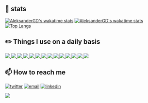 ## 🧐 stats
[![AleksanderGD's wakatime stats](https://github-readme-stats.vercel.app/api/wakatime?username=AleksanderGD)](https://github.com/anuraghazra/github-readme-stats)
[![AleksanderGD's wakatime stats](https://github-readme-stats.vercel.app/api/wakatime?username=AleksanderGD&layout=compact)](https://github.com/anuraghazra/github-readme-stats)
[![Top Langs](https://github-readme-stats.vercel.app/api/top-langs/?username=AleksanderGD&layout=compact&include_all_commits=true&count_private=true)](https://github.com/anuraghazra/github-readme-stats)

## ✏️ Things I use on a daily basis

<p align="left">
<a href="https://github.com/aleksander-GD">
<img  src="https://readme-components.vercel.app/api?component=logo&fill=black&logo=laravel&svgfill=cd6799">
</a>
<a href="https://github.com/aleksander-GD">
<img  src="https://readme-components.vercel.app/api?component=logo&fill=black&logo=laravel%20nova&svgfill=cd6799">
</a>
<a href="https://github.com/aleksander-GD">
<img  src="https://readme-components.vercel.app/api?component=logo&fill=black&logo=jira&svgfill=cd6799">
</a>
 <a href="https://github.com/aleksander-GD">
<img  src="https://readme-components.vercel.app/api?component=logo&fill=black&logo=docker&svgfill=cd6799">
</a>
<a href="https://github.com/aleksander-GD">
<img  src="https://readme-components.vercel.app/api?component=logo&fill=black&logo=linux&svgfill=cd6799">
</a>
<a href="https://github.com/aleksander-GD">
<img  src="https://readme-components.vercel.app/api?component=logo&fill=black&logo=mySQL&svgfill=cd6799">
</a>
<a href="https://github.com/aleksander-GD">
<img  src="https://readme-components.vercel.app/api?component=logo&fill=black&logo=php&svgfill=df5c43">  
</a>
<a href="https://github.com/aleksander-GD">
<img  src="https://readme-components.vercel.app/api?component=logo&fill=black&logo=react&animation=spin&svgfill=15d8fe">  
</a>
<a href="https://github.com/aleksander-GD">
<img  src="https://readme-components.vercel.app/api?component=logo&fill=black&logo=typescript&svgfill=2d79c7">
</a>
  <a href="https://github.com/aleksander-GD">
<img  src="https://readme-components.vercel.app/api?component=logo&fill=black&logo=webpack&svgfill=8ed5fa">
</a>
 <a href="https://github.com/aleksander-GD">
 <img  src="https://readme-components.vercel.app/api?component=logo&fill=black&logo=node.js&svgfill=659b60">
</a>
<a href="https://github.com/aleksander-GD">
<img  src="https://readme-components.vercel.app/api?component=logo&fill=black&logo=javascript&svgfill=f6df1c">
</a>
<a href="https://github.com/aleksander-GD">
<img  src="https://readme-components.vercel.app/api?component=logo&fill=black&logo=CSS3&svgfill=028dd1">
</a>
<a href="https://github.com/aleksander-GD">
<img  src="https://readme-components.vercel.app/api?component=logo&fill=black&logo=github">
</a>
</p>

## 📫 How to reach me

<p align="left">
<a href="https://twitter.com/AleksanderGD"><img src="https://img.icons8.com/color/50/000000/twitter-squared.png" alt="twitter"/></a>
<a href="mailto:agdbusiness@hotmail.com"><img src="https://img.icons8.com/color/50/000000/ms-outlook.png" alt="email"/></a>
<a href="https://www.linkedin.com/in/aleksandergd"><img src="https://img.icons8.com/color/50/000000/linkedin.png" alt="linkedin"/></a>
</p>
 
![](https://visitor-badge.glitch.me/badge?page_id=aleksander-GD.aleksander-GD)
<!---![Uploading image.png…]()

aleksander-GD/aleksander-GD is a ✨ special ✨ repository because its `README.md` (this file) appears on your GitHub profile.
You can click the Preview link to take a look at your changes.
[![AleksanderGD's github stats](https://github-readme-stats.vercel.app/api?username=AleksanderGD&count_private=true&include_all_commits=true)](https://github.com/anuraghazra/github-readme-stats)
[![Top Langs](https://github-readme-stats.vercel.app/api/top-langs/?username=AleksanderGD&layout=compact&count_private=true&include_all_commits=true)](https://github.com/anuraghazra/github-readme-stats)
[![Top Langs](https://github-readme-stats.vercel.app/api/top-langs/?username=AleksanderGD&layout=compact&include_all_commits=true)](https://github.com/anuraghazra/github-readme-stats)
- 🔭 I’m currently working on ...
- 🌱 I’m currently learning ...
- 👯 I’m looking to collaborate on ...
- 🤔 I’m looking for help with ...
- 💬 Ask me about ...
- 📫 How to reach me: ...
- 😄 Pronouns: ...
- ⚡ Fun fact: ...
- 👋 Hi, I’m @aleksander-GD
- 👀 I’m interested in ...
- 🌱 I’m currently learning ...
- 💞️ I’m looking to collaborate on ...
- 📫 How to reach me ...
-->
